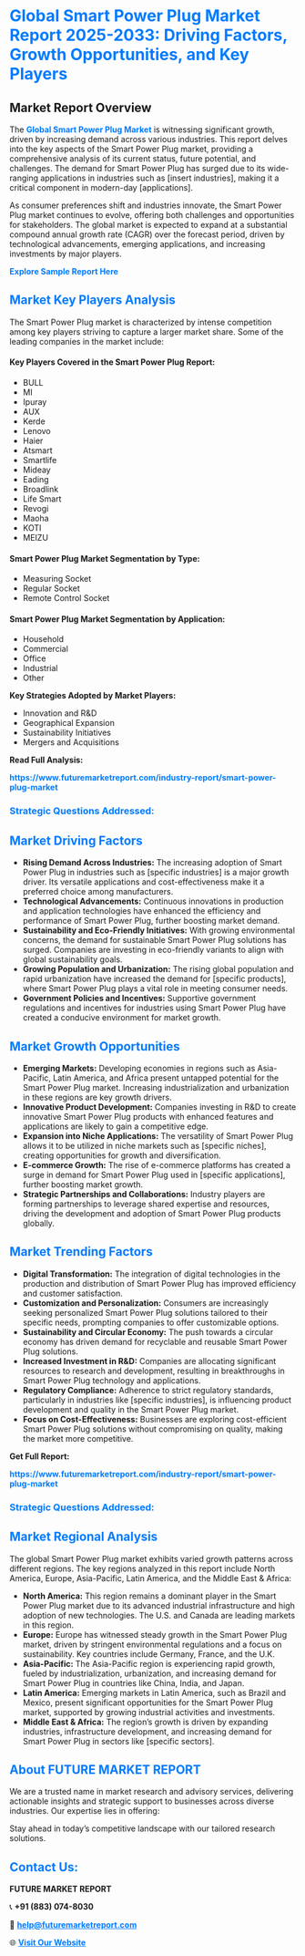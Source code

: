 <h1 style="color: #007BFF;">Global Smart Power Plug Market Report 2025-2033: Driving Factors, Growth Opportunities, and Key Players</h1>

<section id="overview">
<h2>Market Report Overview</h2>
<p>The <a href="https://www.futuremarketreport.com/industry-report/smart-power-plug-market" style="color: #007BFF; text-decoration: none;"><strong>Global Smart Power Plug Market</strong></a> is witnessing significant growth, driven by increasing demand across various industries. This report delves into the key aspects of the Smart Power Plug market, providing a comprehensive analysis of its current status, future potential, and challenges. The demand for Smart Power Plug has surged due to its wide-ranging applications in industries such as [insert industries], making it a critical component in modern-day [applications].</p>
<p>As consumer preferences shift and industries innovate, the Smart Power Plug market continues to evolve, offering both challenges and opportunities for stakeholders. The global market is expected to expand at a substantial compound annual growth rate (CAGR) over the forecast period, driven by technological advancements, emerging applications, and increasing investments by major players.</p>
</section>

<section id="overview">
<p><a href="https://www.futuremarketreport.com/request-sample/reportId=85621" style="color: #007BFF; text-decoration: none;"><strong>Explore Sample Report Here</strong></a></p>
</section>

<section id="key-players">
<h2 style="color: #007BFF;">Market Key Players Analysis</h2>
<p>The Smart Power Plug market is characterized by intense competition among key players striving to capture a larger market share. Some of the leading companies in the market include:</p>
<h4>Key Players Covered in the Smart Power Plug Report:</h4>
<ul><li>BULL</li><li>MI</li><li>Ipuray</li><li>AUX</li><li>Kerde</li><li>Lenovo</li><li>Haier</li><li>Atsmart</li><li>Smartlife</li><li>Mideay</li><li>Eading</li><li>Broadlink</li><li>Life Smart</li><li>Revogi</li><li>Maoha</li><li>KOTI</li><li>MEIZU</li></ul>
<h4>Smart Power Plug Market Segmentation by Type:</h4>
<ul><li>Measuring Socket</li><li>Regular Socket</li><li>Remote Control Socket</li></ul>

<h4>Smart Power Plug Market Segmentation by Application:</h4>
<ul><li>Household</li><li>Commercial</li><li>Office</li><li>Industrial</li><li>Other</li></ul>
<p><strong>Key Strategies Adopted by Market Players:</strong></p>
<ul>
<li>Innovation and R&D</li>
<li>Geographical Expansion</li>
<li>Sustainability Initiatives</li>
<li>Mergers and Acquisitions</li>
</ul>
</section>

<section>
<p><strong>Read Full Analysis: </strong></p><a href="https://www.futuremarketreport.com/industry-report/smart-power-plug-market" style="color: #007BFF; text-decoration: none;"><strong>https://www.futuremarketreport.com/industry-report/smart-power-plug-market</strong></a>
<h3 style="color: #007BFF;">Strategic Questions Addressed:</h3>
</section>

<section id="driving-factors">
<h2 style="color: #007BFF;">Market Driving Factors</h2>
<ul>
<li><strong>Rising Demand Across Industries:</strong> The increasing adoption of Smart Power Plug in industries such as [specific industries] is a major growth driver. Its versatile applications and cost-effectiveness make it a preferred choice among manufacturers.</li>
<li><strong>Technological Advancements:</strong> Continuous innovations in production and application technologies have enhanced the efficiency and performance of Smart Power Plug, further boosting market demand.</li>
<li><strong>Sustainability and Eco-Friendly Initiatives:</strong> With growing environmental concerns, the demand for sustainable Smart Power Plug solutions has surged. Companies are investing in eco-friendly variants to align with global sustainability goals.</li>
<li><strong>Growing Population and Urbanization:</strong> The rising global population and rapid urbanization have increased the demand for [specific products], where Smart Power Plug plays a vital role in meeting consumer needs.</li>
<li><strong>Government Policies and Incentives:</strong> Supportive government regulations and incentives for industries using Smart Power Plug have created a conducive environment for market growth.</li>
</ul>
</section>

<section id="growth-opportunities">
<h2 style="color: #007BFF;">Market Growth Opportunities</h2>
<ul>
<li><strong>Emerging Markets:</strong> Developing economies in regions such as Asia-Pacific, Latin America, and Africa present untapped potential for the Smart Power Plug market. Increasing industrialization and urbanization in these regions are key growth drivers.</li>
<li><strong>Innovative Product Development:</strong> Companies investing in R&D to create innovative Smart Power Plug products with enhanced features and applications are likely to gain a competitive edge.</li>
<li><strong>Expansion into Niche Applications:</strong> The versatility of Smart Power Plug allows it to be utilized in niche markets such as [specific niches], creating opportunities for growth and diversification.</li>
<li><strong>E-commerce Growth:</strong> The rise of e-commerce platforms has created a surge in demand for Smart Power Plug used in [specific applications], further boosting market growth.</li>
<li><strong>Strategic Partnerships and Collaborations:</strong> Industry players are forming partnerships to leverage shared expertise and resources, driving the development and adoption of Smart Power Plug products globally.</li>
</ul>
</section>

<section id="trending-factors">
<h2 style="color: #007BFF;">Market Trending Factors</h2>
<ul>
<li><strong>Digital Transformation:</strong> The integration of digital technologies in the production and distribution of Smart Power Plug has improved efficiency and customer satisfaction.</li>
<li><strong>Customization and Personalization:</strong> Consumers are increasingly seeking personalized Smart Power Plug solutions tailored to their specific needs, prompting companies to offer customizable options.</li>
<li><strong>Sustainability and Circular Economy:</strong> The push towards a circular economy has driven demand for recyclable and reusable Smart Power Plug solutions.</li>
<li><strong>Increased Investment in R&D:</strong> Companies are allocating significant resources to research and development, resulting in breakthroughs in Smart Power Plug technology and applications.</li>
<li><strong>Regulatory Compliance:</strong> Adherence to strict regulatory standards, particularly in industries like [specific industries], is influencing product development and quality in the Smart Power Plug market.</li>
<li><strong>Focus on Cost-Effectiveness:</strong> Businesses are exploring cost-efficient Smart Power Plug solutions without compromising on quality, making the market more competitive.</li>
</ul>
</section>

<section>
<p><strong>Get Full Report: </strong></p><a href="https://www.futuremarketreport.com/industry-report/smart-power-plug-market" style="color: #007BFF; text-decoration: none;"><strong>https://www.futuremarketreport.com/industry-report/smart-power-plug-market</strong></a>
<h3 style="color: #007BFF;">Strategic Questions Addressed:</h3>
</section>


<section id="regional-analysis">
<h2 style="color: #007BFF;">Market Regional Analysis</h2>
<p>The global Smart Power Plug market exhibits varied growth patterns across different regions. The key regions analyzed in this report include North America, Europe, Asia-Pacific, Latin America, and the Middle East & Africa:</p>
<ul>
<li><strong>North America:</strong> This region remains a dominant player in the Smart Power Plug market due to its advanced industrial infrastructure and high adoption of new technologies. The U.S. and Canada are leading markets in this region.</li>
<li><strong>Europe:</strong> Europe has witnessed steady growth in the Smart Power Plug market, driven by stringent environmental regulations and a focus on sustainability. Key countries include Germany, France, and the U.K.</li>
<li><strong>Asia-Pacific:</strong> The Asia-Pacific region is experiencing rapid growth, fueled by industrialization, urbanization, and increasing demand for Smart Power Plug in countries like China, India, and Japan.</li>
<li><strong>Latin America:</strong> Emerging markets in Latin America, such as Brazil and Mexico, present significant opportunities for the Smart Power Plug market, supported by growing industrial activities and investments.</li>
<li><strong>Middle East & Africa:</strong> The region’s growth is driven by expanding industries, infrastructure development, and increasing demand for Smart Power Plug in sectors like [specific sectors].</li>
</ul>
</section>

<footer>
<h2 style="color: #007BFF;">About FUTURE MARKET REPORT</h2>
<p>We are a trusted name in market research and advisory services, delivering actionable insights and strategic support to businesses across diverse industries. Our expertise lies in offering:</p>

<p>Stay ahead in today’s competitive landscape with our tailored research solutions.</p>

<h2 style="color: #007BFF;">Contact Us:</h2>
<p><strong>FUTURE MARKET REPORT</strong></p>
<p>📞 <strong>+91 (883) 074-8030</strong></p>
<p>📧 <strong><a href="mailto:help@futuremarketreport.com" style="color: #007BFF;">help@futuremarketreport.com</a></strong></p>
<p>🌐 <strong><a href="https://www.futuremarketreport.com/" style="color: #007BFF;">Visit Our Website</a></strong></p>
</footer>